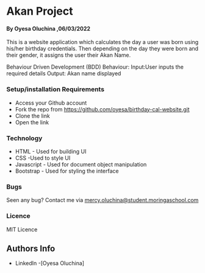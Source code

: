 # Akan Project
#### By Oyesa Oluchina  ,06/03/2022
This is a website application which calculates the day a user was born using his/her birthday credentials. Then depending on the day they were born and their gender, it assigns the user their Akan Name.

Behaviour Driven Development (BDD)
Behaviour: 
Input:User inputs the required details
Output: Akan name displayed

### Setup/installation Requirements
 * Access your Github account
 * Fork the repo from https://github.com/oyesa/birthday-cal-website.git
 * Clone the link
 * Open the link 
 
 ### Technology
 - HTML - Used for building UI
 - CSS -Used to style UI
 - Javascript - Used for document object manipulation
 - Bootstrap - Used for styling the interface
 ### Bugs
 Seen any bug? Contact me via mercy.oluchina@student.moringaschool.com

 ### Licence
 MIT Licence
## Authors Info
- LinkedIn -[Oyesa Oluchina]